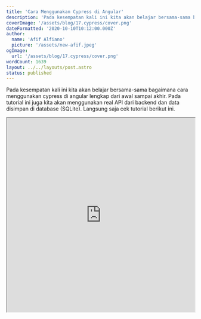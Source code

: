 ```yaml
---
title: 'Cara Menggunakan Cypress di Angular'
description: 'Pada kesempatan kali ini kita akan belajar bersama-sama bagaimana cara menggunakan cypress di angular lengkap dari awal sampai akhir. Pada tutorial ini kita juga menggunakan real consume API dari backend dan data juga disimpan di database.'
coverImage: '/assets/blog/17.cypress/cover.png'
dateFormatted: '2020-10-10T10:12:00.000Z'
author:
  name: 'Afif Alfiano'
  picture: '/assets/new-afif.jpeg'
ogImage:
  url: '/assets/blog/17.cypress/cover.png'
wordCount: 1639
layout: ../../layouts/post.astro
status: published
---
```


Pada kesempatan kali ini kita akan belajar bersama-sama bagaimana cara menggunakan cypress di angular lengkap dari awal sampai akhir. Pada tutorial ini juga kita akan menggunakan real API dari backend dan data disimpan di database (SQLite). Langsung saja cek tutorial berikut ini.

<iframe width="100%" height="520"
src="https://www.youtube.com/embed/Ervwl-EONSc">
</iframe>
